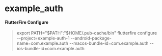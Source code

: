 # example_auth

#### FlutterFire Configure

> export PATH="$PATH":"$HOME/.pub-cache/bin"
> flutterfire configure --project=example-auth-1 --android-package-name=com.example.auth --macos-bundle-id=com.example.auth --ios-bundle-id=com.example.auth
